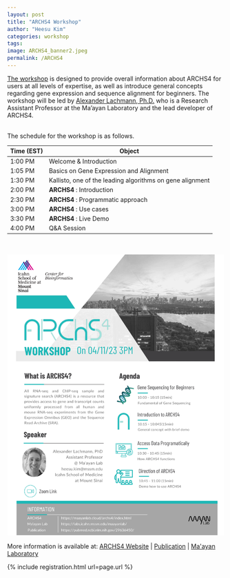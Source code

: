 ```yaml
---
layout: post
title: "ARCHS4 Workshop"
author: "Heesu Kim"
categories: workshop
tags: 
image: ARCHS4_banner2.jpeg
permalink: /ARCHS4
---
```


[The workshop](https://maayanlab.github.io/Workshop.io/ARCHS4) is designed to provide overall information about ARCHS4 for users at all levels of expertise, as well as introduce general concepts regarding gene expression and sequence alignment for beginners. The workshop will be led by [Alexander Lachmann, Ph.D.](https://profiles.mountsinai.org/alexander-lachmann) who is a Research Assistant Professor at the Ma’ayan Laboratory and the lead developer of ARCHS4.


<br>The schedule for the workshop is as follows. <br>

Time (EST) | Object  
----- | ------------------
1:00 PM  | Welcome & Introduction
1:05 PM  | Basics on Gene Expression and Alignment
1:30 PM  | Kallisto, one of the leading algorithms on gene alignment
2:00 PM  | **ARCHS4** : Introduction
2:30 PM  | **ARCHS4** : Programmatic approach
3:00 PM  | **ARCHS4** : Use cases
3:30 PM  | **ARCHS4** : Live Demo
4:00 PM  | Q&A Session

<br><br>
[![ARCHS4 flyer](./assets/images/ARCHS4_workshop.png)](https://maayanlab.cloud/archs4/)

More information is available at:
[ARCHS4 Website](https://maayanlab.cloud/archs4/) | [Publication](https://pubmed.ncbi.nlm.nih.gov/29636450/) | [Ma'ayan Laboratory](https://labs.icahn.mssm.edu/maayanlab/)


{% include registration.html url=page.url %}

